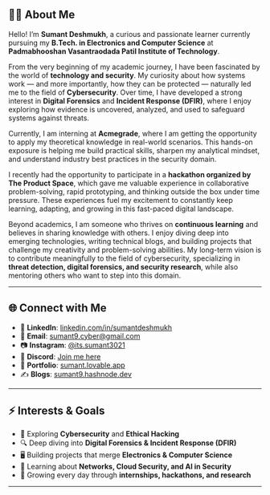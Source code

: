 ## 👨‍💻 About Me  

Hello! I’m **Sumant Deshmukh**, a curious and passionate learner currently pursuing my **B.Tech. in Electronics and Computer Science** at  
**Padmabhooshan Vasantraodada Patil Institute of Technology**.  

From the very beginning of my academic journey, I have been fascinated by the world of **technology and security**. My curiosity about how systems work — and more importantly, how they can be protected — naturally led me to the field of **Cybersecurity**. Over time, I have developed a strong interest in **Digital Forensics** and **Incident Response (DFIR)**, where I enjoy exploring how evidence is uncovered, analyzed, and used to safeguard systems against threats.  

Currently, I am interning at **Acmegrade**, where I am getting the opportunity to apply my theoretical knowledge in real-world scenarios. This hands-on exposure is helping me build practical skills, sharpen my analytical mindset, and understand industry best practices in the security domain.  

I recently had the opportunity to participate in a **hackathon organized by The Product Space**, which gave me valuable experience in collaborative problem-solving, rapid prototyping, and thinking outside the box under time pressure. These experiences fuel my excitement to constantly keep learning, adapting, and growing in this fast-paced digital landscape.  

Beyond academics, I am someone who thrives on **continuous learning** and believes in sharing knowledge with others. I enjoy diving deep into emerging technologies, writing technical blogs, and building projects that challenge my creativity and problem-solving abilities. My long-term vision is to contribute meaningfully to the field of cybersecurity, specializing in **threat detection, digital forensics, and security research**, while also mentoring others who want to step into this domain.  

---

## 🌐 Connect with Me  

- 💼 **LinkedIn**: [linkedin.com/in/sumantdeshmukh](https://www.linkedin.com/in/sumantdeshmukh)  
- 📧 **Email**: [sumant9.cyber@gmail.com](mailto:sumant9.cyber@gmail.com)  
- 📷 **Instagram**: [@its.sumant3021](https://instagram.com/its.sumant3021)  
- 💬 **Discord**: [Join me here](https://discord.gg/vkAGZqfH)  
- 📝 **Portfolio**: [sumant.lovable.app](https://sumant.lovable.app)  
- ✍️ **Blogs**: [sumant9.hashnode.dev](https://sumant9.hashnode.dev)  

---

## ⚡ Interests & Goals  

- 🔐 Exploring **Cybersecurity** and **Ethical Hacking**  
- 🔍 Deep diving into **Digital Forensics & Incident Response (DFIR)**  
- 🖥️ Building projects that merge **Electronics & Computer Science**  
- 📡 Learning about **Networks, Cloud Security, and AI in Security**  
- 🌱 Growing every day through **internships, hackathons, and research**  

---

